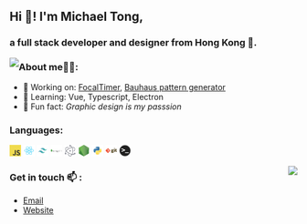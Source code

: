 ## Hi 👋! I'm Michael Tong,
### a full stack developer and designer from Hong Kong 🌆.

<img align="left" src="https://github-readme-stats.vercel.app/api?username=Kerbodine&title_color=404040&icon_color=404040&text_color=737373&hide=contribs,issues&show_icons=true&hide_border=true">

### About me🧑‍💻:
- 🔭 Working on: [FocalTimer](https://github.com/Kerbodine/pp-react-app), [Bauhaus pattern generator](https://bauhaus-pattern.netlify.app/)
- 🌱 Learning: Vue, Typescript, Electron
- 📌 Fun fact: *Graphic design is my passsion*

### Languages:
<code><img height="20" src="https://raw.githubusercontent.com/github/explore/80688e429a7d4ef2fca1e82350fe8e3517d3494d/topics/javascript/javascript.png"></code>
<code><img height="20" src="https://raw.githubusercontent.com/github/explore/80688e429a7d4ef2fca1e82350fe8e3517d3494d/topics/react/react.png"></code>
<code><img height="20" src="https://raw.githubusercontent.com/github/explore/80688e429a7d4ef2fca1e82350fe8e3517d3494d/topics/tailwind/tailwind.png"></code>
<code><img height="20" src="https://raw.githubusercontent.com/github/explore/80688e429a7d4ef2fca1e82350fe8e3517d3494d/topics/mongodb/mongodb.png"></code>
<code><img height="20" src="https://raw.githubusercontent.com/github/explore/80688e429a7d4ef2fca1e82350fe8e3517d3494d/topics/electron/electron.png"></code>
<code><img height="20" src="https://raw.githubusercontent.com/github/explore/80688e429a7d4ef2fca1e82350fe8e3517d3494d/topics/nodejs/nodejs.png"></code>
<code><img height="20" src="https://raw.githubusercontent.com/github/explore/80688e429a7d4ef2fca1e82350fe8e3517d3494d/topics/python/python.png"></code>
<code><img height="20" src="https://raw.githubusercontent.com/github/explore/80688e429a7d4ef2fca1e82350fe8e3517d3494d/topics/git/git.png"></code>
<code><img height="20" src="https://raw.githubusercontent.com/github/explore/80688e429a7d4ef2fca1e82350fe8e3517d3494d/topics/terminal/terminal.png"></code>

<img align="right" src="https://github-readme-stats.vercel.app/api/top-langs/?username=Kerbodine&title_color=404040&layout=compact">

### Get in touch 📫 :
- [Email](mailto:contact.michaeltong@gmail.com)
- [Website](https://www.michaelytong.com/)
